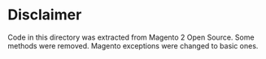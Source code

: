 # Disclaimer
Code in this directory was extracted from Magento 2 Open Source. Some methods were removed. Magento exceptions were changed to basic ones.